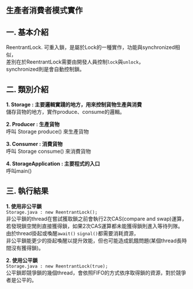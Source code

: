**生產者消費者模式實作**
---
## 一. 基本介紹
ReentrantLock. 可重入鎖，是屬於Lock的一種實作，功能與synchronized相似，  
差別在於ReentrantLock需要由開發人員控制```lock```與```unlock```，  
synchronized則是會自動控制鎖。

## 二. 類別介紹
**1. Storage : 主要邏輯實踐的地方，用來控制貨物生產與消費**  
儲存貨物的地方，實作produce、consume的邏輯。

**2. Producer : 生產貨物**  
呼叫 Storage produce() 來生產貨物

**3. Consumer : 消費貨物**  
呼叫 Storage consume() 來消費貨物

**4. StorageApplication : 主要程式的入口**    
呼叫main()

## 三. 執行結果
**1. 使用非公平鎖**  
```Storage.java : new ReentrantLock();```  
非公平鎖的thread在嘗試獲取鎖之前會執行2次CAS(compare and swap)運算，  
若發現鎖空閒則直接獲得鎖，如果2次CAS運算都未能獲得鎖則進入等待列隊。  
由於thread掛起或喚醒```await()``` ```signal()```都需要消耗資源，  
非公平鎖能更少的掛起喚醒以提升效能，但也可能造成飢餓問題(某個thread長時間沒有獲得鎖)。

**2. 使用公平鎖**  
```Storage.java : new ReentrantLock(true);```  
公平鎖即競爭鎖的幾個thread，會依照FIFO的方式依序取得鎖的資源，對於競爭者是公平的。

